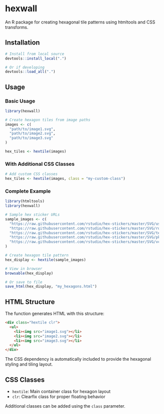 # hexwall

An R package for creating hexagonal tile patterns using htmltools and CSS transforms.

## Installation

```r
# Install from local source
devtools::install_local(".")

# Or if developing
devtools::load_all(".")
```

## Usage

### Basic Usage

```r
library(hexwall)

# Create hexagon tiles from image paths
images <- c(
  "path/to/image1.svg",
  "path/to/image2.svg", 
  "path/to/image3.svg"
)

hex_tiles <- hextile(images)
```

### With Additional CSS Classes

```r
# Add custom CSS classes
hex_tiles <- hextile(images, class = "my-custom-class")
```

### Complete Example

```r
library(htmltools)
library(hexwall)

# Sample hex sticker URLs
sample_images <- c(
  "https://raw.githubusercontent.com/rstudio/hex-stickers/master/SVG/usethis.svg",
  "https://raw.githubusercontent.com/rstudio/hex-stickers/master/SVG/roxygen2.svg", 
  "https://raw.githubusercontent.com/rstudio/hex-stickers/master/SVG/testthat.svg",
  "https://raw.githubusercontent.com/rstudio/hex-stickers/master/SVG/pkgdown.svg",
  "https://raw.githubusercontent.com/rstudio/hex-stickers/master/SVG/vctrs.svg"
)

# Create hexagon tile pattern
hex_display <- hextile(sample_images)

# View in browser
browsable(hex_display)

# Or save to file  
save_html(hex_display, "my_hexagons.html")
```

## HTML Structure

The function generates HTML with this structure:

```html
<div class="hextile clr">
  <ul>
    <li><img src="image1.svg"></li>
    <li><img src="image2.svg"></li>
    <li><img src="image3.svg"></li>
  </ul>
</div>
```

The CSS dependency is automatically included to provide the hexagonal styling and tiling layout.

## CSS Classes

- `hextile`: Main container class for hexagon layout
- `clr`: Clearfix class for proper floating behavior

Additional classes can be added using the `class` parameter.